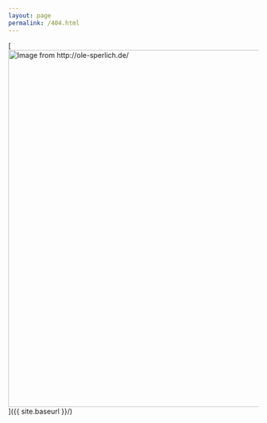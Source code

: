 ```yaml
---
layout: page
permalink: /404.html
---
```

[<img src="{{ site.baseurl }}/images/404.jpg" alt="Image from http://ole-sperlich.de/" style="width: 720px;"/>]({{ site.baseurl }}/)
